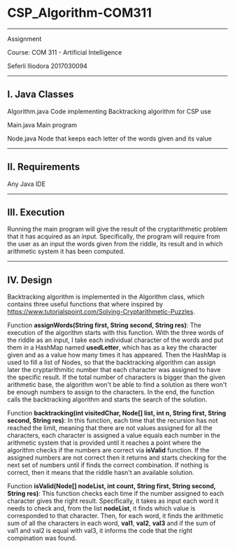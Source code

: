 # CSP_Algorithm-COM311
------------------------
Assignment

Course: COM 311 - Artificial Intelligence

Seferli Iliodora 2017030094

------------------------

I. Java Classes     
------------------------
Algorithm.java		 Code implementing Backtracking algorithm for CSP use

Main.java		 Main program

Node.java		 Node that keeps each letter of the words given and its value

------------------------

II. Requirements
------------------------
Any Java IDE

------------------------

III. Execution
------------------------
Running the main program will give the result of the cryptarithmetic problem that it has acquired as an input. Specifically, the program will require from the user as an input the words given from the riddle, its result and in which arithmetic system it has been computed.

------------------------

IV. Design
------------------------
Backtracking algorithm is implemented in the Algorithm class, which contains three useful functions that where inspired by https://www.tutorialspoint.com/Solving-Cryptarithmetic-Puzzles.

Function **assignWords(String first, String second, String res)**: 
The execution of the algorithm starts with this function. With the three words of the riddle as an input, I take each individual character of the words and put them in a HashMap named **usedLetter**, which has as a key the character given and as a value how many times it has appeared. Then the HashMap is used to fill a list of Nodes, so that the backtracking algorithm can assign later the cryptarithmitic number that each character was assigned to have the specific result. If the total number of characters is bigger than the given arithmetic base, the algorithm won't be able to find a solution as there won't be enough numbers to assign to the characters. In the end, the function calls the backtracking algorithm and starts the search of the solution.

Function **backtracking(int visitedChar, Node[] list, int n, String first, String second, String res)**:
In this function, each time that the recursion has not reached the limit, meaning that there are not values assigned for all the characters, each character is assigned a value equals each number in the arithmetic system that is provided until it reaches a point where the algorithm checks if the numbers are correct via **isValid** function. If the assigned numbers are not correct then it returns and starts checking for the next set of numbers until if finds the correct combination. If nothing is correct, then it means that the riddle hasn't an available solution.

Function **isValid(Node[] nodeList, int count, String first, String second, String res)**:
This function checks each time if the number assigned to each character gives the right result. Specifically, it takes as input each word it needs to check and, from the list **nodeList**, it finds which value is corresponded to that character. Then, for each word, it finds the arithmetic sum of all the characters in each word, **val1**, **val2**, **val3** and if the sum of val1 and val2 is equal with val3, it informs the code that the right compination was found.
